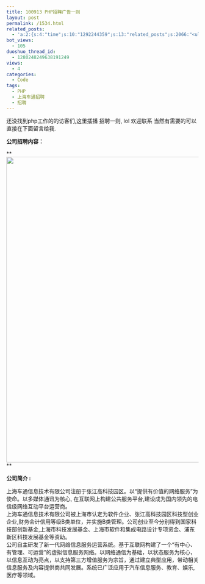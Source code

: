 ```yaml
---
title: 100913 PHP招聘广告一则
layout: post
permalink: /1534.html
related_posts:
  - 'a:2:{s:4:"time";s:10:"1292244359";s:13:"related_posts";s:2066:"<ul class="related_post"><li><a href="http://blog.80aj.com/2010/12/04/101204-phpase-%e5%8a%a0%e5%af%86/" title="101204 phpase 加密">101204 phpase 加密</a></li><li><a href="http://blog.80aj.com/2010/10/30/101030-%e6%96%87%e4%bb%b6%e6%8a%93%e5%8f%96-snoopy%e7%b1%bb%e4%bb%8b%e7%bb%8d/" title="101030 文件抓取 snoopy类介绍">101030 文件抓取 snoopy类介绍</a></li><li><a href="http://blog.80aj.com/2010/10/29/101029-php-%e4%ba%a7%e5%93%81%e5%ae%89%e8%a3%85%e7%a8%8b%e5%ba%8f%e5%88%b6%e4%bd%9c%e4%bb%a3%e7%a0%81demo/" title="101029 php 产品安装程序制作代码demo">101029 php 产品安装程序制作代码demo</a></li><li><a href="http://blog.80aj.com/2010/10/28/101028-php%e9%a1%b5%e9%9d%a2%e6%89%a7%e8%a1%8c%e6%97%b6%e9%97%b4class/" title="101028 php页面执行时间class">101028 php页面执行时间class</a></li><li><a href="http://blog.80aj.com/2010/08/22/100822-php-%e4%b9%a6%e7%b1%8d%e5%88%86%e4%ba%ab/" title="100822 php 书籍分享">100822 php 书籍分享</a></li><li><a href="http://blog.80aj.com/2010/08/21/100821-php%e4%b9%8b%e8%85%be%e8%ae%af%e5%be%ae%e5%8d%9a-api-%e4%bf%ae%e6%94%b9%e7%89%88/" title="100821 php之腾讯微博 Api 修改版">100821 php之腾讯微博 Api 修改版</a></li><li><a href="http://blog.80aj.com/2010/08/18/100818-%e5%85%b3%e4%ba%8ephp-%e9%9d%a2%e8%af%95/" title="100818 关于php 面试">100818 关于php 面试</a></li><li><a href="http://blog.80aj.com/2010/08/09/100809-php-%e7%ac%a6%e5%8f%b7%e6%b3%a8%e8%a7%a3-%e5%a4%a7%e5%85%a8/" title="100809 php 符号注解 大全">100809 php 符号注解 大全</a></li><li><a href="http://blog.80aj.com/2010/08/06/100806-%e4%bd%bf%e7%94%a8php%e5%8f%91%e5%a4%a7%e5%9e%8bweb%e7%b3%bb%e7%bb%9f/" title="100806 使用php发大型WEB系统">100806 使用php发大型WEB系统</a></li><li><a href="http://blog.80aj.com/2010/08/06/100806-php-%e5%a4%96%e9%83%a8%e6%8f%90%e4%ba%a4-%e5%ae%89%e5%85%a8%e5%a4%84%e7%90%86%e6%9c%ba%e5%88%b6/" title="100806 php 外部提交 安全处理机制">100806 php 外部提交 安全处理机制</a></li></ul>";}'
bot_views:
  - 105
duoshuo_thread_id:
  - 1280248249638191249
views:
  - 4
categories:
  - Code
tags:
  - PHP
  - 上海车通招聘
  - 招聘
---
```

还没找到php工作的的访客们,这里插播 招聘一则, lol 欢迎联系 当然有需要的可以直接在下面留言给我.

**公司招聘内容：**

**[<img class="aligncenter size-full wp-image-1535" title="2" src="http://www.80aj.com/wp-content/uploads/2010/09/2.jpg" alt="" width="1203" height="802" />][1]  
**

**公司简介 :**

上海车通信息技术有限公司注册于张江高科技园区。以“提供有价值的网络服务”为使命。以多媒体通讯为核心, 在互联网上构建公共服务平台,建设成为国内领先的电信级网络互动平台运营商。  
上海车通信息技术有限公司被上海市认定为软件企业、张江高科技园区科技型创业企业,财务会计信用等级B类单位，并实施B类管理。公司创业至今分别得到国家科技部创新基金,上海市科技发展基金、上海市软件和集成电路设计专项资金、浦东新区科技发展基金等资助。  
公司自主研发了新一代网络信息服务运营系统。基于互联网构建了一个“有中心、有管理、可运营”的虚拟信息服务网络。以网络通信为基础，以状态服务为核心，以信息互动为亮点，以支持第三方增值服务为宗旨，通过建立典型应用，带动相关信息服务及内容提供商共同发展。系统已广泛应用于汽车信息服务、教育、娱乐,医疗等领域。

 [1]: http://www.80aj.com/wp-content/uploads/2010/09/2.jpg